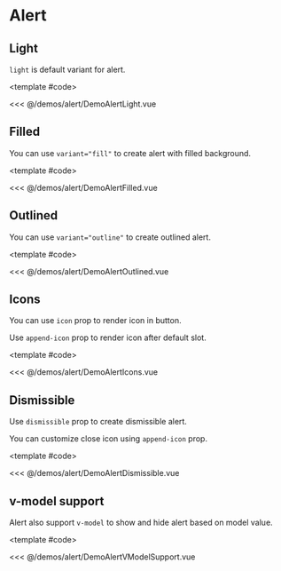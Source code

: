 # Alert

<!-- 👉 Light -->
<Demo>

## Light

`light` is default variant for alert.

<DemoAlertLight />

<template #code>

<<< @/demos/alert/DemoAlertLight.vue

</template>

</Demo>

<!-- 👉 Filled -->
<Demo>

## Filled

You can use `variant="fill"` to create alert with filled background.

<DemoAlertFilled />

<template #code>

<<< @/demos/alert/DemoAlertFilled.vue

</template>

</Demo>

<!-- 👉 Outlined -->
<Demo>

## Outlined

You can use `variant="outline"` to create outlined alert.

<DemoAlertOutlined />

<template #code>

<<< @/demos/alert/DemoAlertOutlined.vue

</template>

</Demo>

<!-- 👉 Icons -->
<Demo>

## Icons

You can use `icon` prop to render icon in button.

Use `append-icon` prop to render icon after default slot.

<DemoAlertIcons />

<template #code>

<<< @/demos/alert/DemoAlertIcons.vue

</template>

</Demo>

<!-- 👉 Dismissible -->
<Demo>

## Dismissible

Use `dismissible` prop to create dismissible alert.

You can customize close icon using `append-icon` prop.

<DemoAlertDismissible />

<template #code>

<<< @/demos/alert/DemoAlertDismissible.vue

</template>

</Demo>

<!-- 👉 v-model support -->
<Demo>

## v-model support

Alert also support `v-model` to show and hide alert based on model value.

<DemoAlertVModelSupport />

<template #code>

<<< @/demos/alert/DemoAlertVModelSupport.vue

</template>

</Demo>
